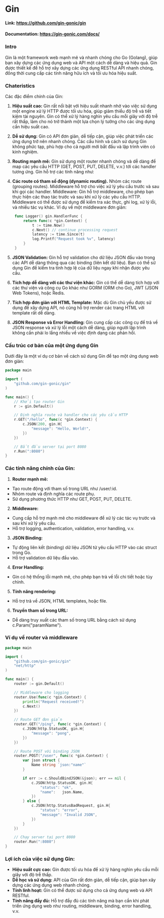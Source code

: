 # Gin

#### Link: https://github.com/gin-gonic/gin

#### Documentation: https://gin-gonic.com/docs/

### Intro

Gin là một framework web mạnh mẽ và nhanh chóng cho Go (Golang), giúp bạn xây dựng các ứng dụng web và API một cách dễ dàng và hiệu quả. Gin được thiết kế để hỗ trợ xây dựng các ứng dụng RESTful API nhanh chóng, đồng thời cung cấp các tính năng hữu ích và tối ưu hóa hiệu suất.

### Chateristics

Các đặc điểm chính của Gin:

1. **Hiệu suất cao:** Gin rất nổi bật với hiệu suất nhanh nhờ vào việc sử dụng một engine xử lý HTTP được tối ưu hóa, giúp giảm thiểu độ trễ và tiết kiệm tài nguyên. Gin có thể xử lý hàng nghìn yêu cầu mỗi giây với độ trễ rất thấp, làm cho nó trở thành một lựa chọn lý tưởng cho các ứng dụng cần hiệu suất cao.

2. **Dễ sử dụng:** Gin có API đơn giản, dễ tiếp cận, giúp việc phát triển các ứng dụng trở nên nhanh chóng. Các cấu hình và cách sử dụng Gin không phức tạp, phù hợp cho cả người mới bắt đầu và lập trình viên có kinh nghiệm.

3. **Routing mạnh mẽ:** Gin sử dụng một router nhanh chóng và dễ dàng để map các yêu cầu HTTP (GET, POST, PUT, DELETE, v.v.) tới các handler tương ứng. Gin hỗ trợ các tính năng như:

4. **Các route có tham số động (dynamic routing).**
   Nhóm các route (grouping routes).
   Middleware hỗ trợ cho việc xử lý yêu cầu trước và sau khi gọi các handler.
   Middleware: Gin hỗ trợ middleware, cho phép bạn thực hiện các thao tác trước và sau khi xử lý các yêu cầu HTTP. Middleware có thể được sử dụng để kiểm tra xác thực, ghi log, xử lý lỗi, và nhiều tác vụ khác. Ví dụ về một middleware đơn giản:
   ```go
    func Logger() gin.HandlerFunc {
        return func(c *gin.Context) {
            t := time.Now()
            c.Next() // continue processing request
            latency := time.Since(t)
            log.Printf("Request took %v", latency)
        }
    }
   ```
5. **JSON Validation:** Gin hỗ trợ validation cho dữ liệu JSON đầu vào trong các API dễ dàng thông qua các binding (liên kết dữ liệu). Bạn có thể sử dụng Gin để kiểm tra tính hợp lệ của dữ liệu ngay khi nhận được yêu cầu.

6. **Tích hợp dễ dàng với các thư viện khác:** Gin có thể dễ dàng tích hợp với các thư viện và công cụ Go khác như GORM (ORM cho Go), JWT (JSON Web Tokens), hoặc Redis.

7. **Tích hợp đơn giản với HTML Template:** Mặc dù Gin chủ yếu được sử dụng để xây dựng API, nó cũng hỗ trợ render các trang HTML với template rất dễ dàng.

8. **JSON Response và Error Handling:** Gin cung cấp các công cụ để trả về JSON response và xử lý lỗi một cách dễ dàng, giúp người lập trình không cần phải lo lắng nhiều về việc định dạng các phản hồi.

### Cấu trúc cơ bản của một ứng dụng Gin

Dưới đây là một ví dụ cơ bản về cách sử dụng Gin để tạo một ứng dụng web đơn giản:

```go
package main

import (
    "github.com/gin-gonic/gin"
)

func main() {
    // Khởi tạo router Gin
    r := gin.Default()

    // Định nghĩa route và handler cho các yêu cầu HTTP
    r.GET("/hello", func(c *gin.Context) {
        c.JSON(200, gin.H{
            "message": "Hello, World!",
        })
    })

    // Bắt đầu server tại port 8080
    r.Run(":8080")
}
```

### Các tính năng chính của Gin:

1. **Router mạnh mẽ:**

- Tạo route động với tham số trong URL như /user/:id.
- Nhóm route và định nghĩa các route phụ.
- Sử dụng phương thức HTTP như GET, POST, PUT, DELETE.

2. **Middleware:**

- Cung cấp hỗ trợ mạnh mẽ cho middleware để xử lý các tác vụ trước và sau khi xử lý yêu cầu.
- Hỗ trợ logging, authentication, validation, error handling, v.v.

3. **JSON Binding:**

- Tự động liên kết (binding) dữ liệu JSON từ yêu cầu HTTP vào các struct trong Go.
- Hỗ trợ validation dữ liệu đầu vào.

4. **Error Handling:**

- Gin có hệ thống lỗi mạnh mẽ, cho phép bạn trả về lỗi chi tiết hoặc tùy chỉnh.

5. **Tính năng rendering:**

- Hỗ trợ trả về JSON, HTML templates, hoặc file.

6. **Truyền tham số trong URL:**

- Dễ dàng truy xuất các tham số trong URL bằng cách sử dụng c.Param("paramName").

### Ví dụ về router và middleware

```go
package main

import (
    "github.com/gin-gonic/gin"
    "net/http"
)

func main() {
    router := gin.Default()

    // Middleware cho logging
    router.Use(func(c *gin.Context) {
        println("Request received!")
        c.Next()
    })

    // Route GET đơn giản
    router.GET("/ping", func(c *gin.Context) {
        c.JSON(http.StatusOK, gin.H{
            "message": "pong",
        })
    })

    // Route POST với binding JSON
    router.POST("/user", func(c *gin.Context) {
        var json struct {
            Name string `json:"name"`
        }

        if err := c.ShouldBindJSON(&json); err == nil {
            c.JSON(http.StatusOK, gin.H{
                "status": "ok",
                "name":   json.Name,
            })
        } else {
            c.JSON(http.StatusBadRequest, gin.H{
                "status": "error",
                "message": "Invalid JSON",
            })
        }
    })

    // Chạy server tại port 8080
    router.Run(":8080")
}
```

### Lợi ích của việc sử dụng Gin:

- **Hiệu suất cực cao:** Gin được tối ưu hóa để xử lý hàng nghìn yêu cầu mỗi giây với độ trễ thấp.
- **Dễ học và sử dụng:** API của Gin rất đơn giản, dễ tiếp cận, giúp bạn xây dựng các ứng dụng web nhanh chóng.
- **Tính linh hoạt:** Gin có thể được sử dụng cho cả ứng dụng web và API RESTful.
- **Tính năng đầy đủ:** Hỗ trợ đầy đủ các tính năng mà bạn cần khi phát triển ứng dụng web như routing, middleware, binding, error handling, v.v.

